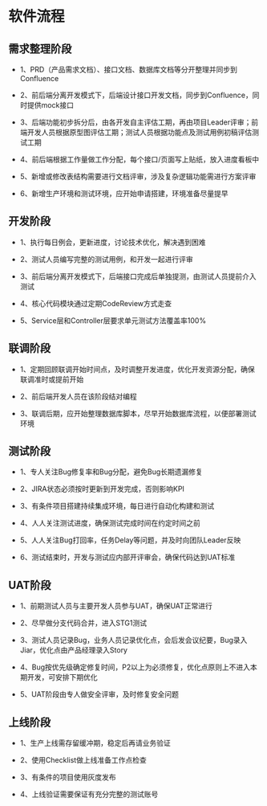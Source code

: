 # 软件流程

## 需求整理阶段
* 1、PRD（产品需求文档）、接口文档、数据库文档等分开整理并同步到Confluence

* 2、前后端分离开发模式下，后端设计接口开发文档，同步到Confluence，同时提供mock接口

* 3、后端功能初步拆分后，由各开发自主评估工期，再由项目Leader评审；前端开发人员根据原型图评估工期；测试人员根据功能点及测试用例初稿评估测试工期

* 4、前后端根据工作量做工作分配，每个接口/页面写上贴纸，放入进度看板中

* 5、新增或修改表结构需要进行文档评审，涉及复杂逻辑功能需进行方案评审

* 6、新增生产环境和测试环境，应开始申请搭建，环境准备尽量提早

## 开发阶段
* 1、执行每日例会，更新进度，讨论技术优化，解决遇到困难

* 2、测试人员编写完整的测试用例，和开发一起进行评审

* 3、前后端分离开发模式下，后端接口完成后单独提测，由测试人员提前介入测试

* 4、核心代码模块通过定期CodeReview方式走查

* 5、Service层和Controller层要求单元测试方法覆盖率100%

## 联调阶段
* 1、定期回顾联调开始时间点，及时调整开发进度，优化开发资源分配，确保联调准时或提前开始

* 2、前后端开发人员在该阶段结对编程

* 3、联调后期，应开始整理数据库脚本，尽早开始数据库流程，以便部署测试环境

## 测试阶段
* 1、专人关注Bug修复率和Bug分配，避免Bug长期遗漏修复

* 2、JIRA状态必须按时更新到开发完成，否则影响KPI

* 3、有条件项目搭建持续集成环境，每日进行自动化构建和测试

* 4、人人关注测试进度，确保测试完成时间在约定时间之前

* 5、人人关注Bug打回率，任务Delay等问题，并及时向团队Leader反映

* 6、测试结束时，开发与测试应内部开评审会，确保代码达到UAT标准

## UAT阶段
* 1、前期测试人员与主要开发人员参与UAT，确保UAT正常进行

* 2、尽早做分支代码合并，进入STG1测试

* 3、测试人员记录Bug，业务人员记录优化点，会后发会议纪要，Bug录入Jiar，优化点由产品经理录入Story

* 4、Bug按优先级确定修复时间，P2以上为必须修复，优化点原则上不进入本期开发，可安排下期优化

* 5、UAT阶段由专人做安全评审，及时修复安全问题

## 上线阶段
* 1、生产上线需存留缓冲期，稳定后再请业务验证

* 2、使用Checklist做上线准备工作点检查

* 3、有条件的项目使用灰度发布

* 4、上线验证需要保证有充分完整的测试账号